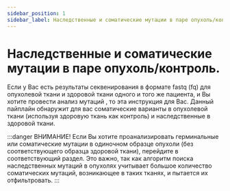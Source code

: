 ```yaml
---
sidebar_position: 1
sidebar_label: Наследственные и соматические мутации в паре опухоль/контроль.
---
```


# Наследственные и соматические мутации в паре опухоль/контроль.

Если у Вас есть результаты секвенирования в формате fastq (fq) для опухолевой ткани и здоровой ткани одного и того же пациента, и Вы хотите провести анализ мутаций , то эта инструкция для Вас. Данный пайплайн обнаружит для вас соматические варианты в опухолевой ткани (используя здоровую ткань как контроль) и наследственные в здоровой ткани.

:::danger ВНИМАНИЕ!
 Если Вы хотите проанализировать герминальные или соматические мутации в одиночном образце опухоли (без соответствующего образца здоровой ткани), перейдите в соответствующий раздел. 
Это важно, так как алгоритм поиска наследственных мутаций в опухолях учитывает большое количество соматических мутаций, возникающее в таких тканях, и пытается их отфильтровать.
:::



